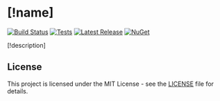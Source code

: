 # [!name]


[![Build Status](https://github.com/grovegs/[!name]/actions/workflows/release.yml/badge.svg)](https://github.com/grovegs/[!name]/actions/workflows/release.yml)
[![Tests](https://github.com/grovegs/[!name]/actions/workflows/tests.yml/badge.svg)](https://github.com/grovegs/[!name]/actions/workflows/tests.yml)
[![Latest Release](https://img.shields.io/github/v/release/grovegs/[!name])](https://github.com/grovegs/[!name]/releases/latest)
[![NuGet](https://img.shields.io/nuget/v/[!author].[!name])](https://www.nuget.org/packages/[!author].[!name])

[!description]

## License

This project is licensed under the MIT License - see the [LICENSE](LICENSE) file for details.
